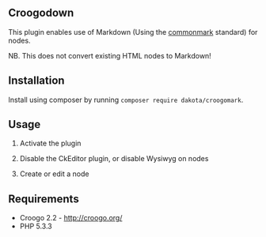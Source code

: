 Croogodown
----------

This plugin enables use of Markdown (Using the [commonmark](http://commonmark.org/) standard) for nodes.

NB. This does not convert existing HTML nodes to Markdown!

Installation
------------

Install using composer by running `composer require dakota/croogomark`.

Usage
-------------

1. Activate the plugin

2. Disable the CkEditor plugin, or disable Wysiwyg on nodes

3. Create or edit a node

Requirements
------------

* Croogo 2.2 - http://croogo.org/
* PHP 5.3.3
